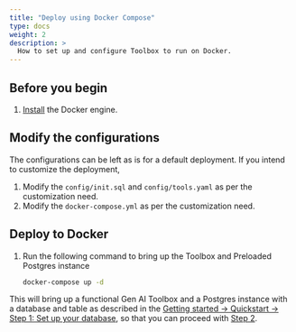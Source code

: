 ```yaml
---
title: "Deploy using Docker Compose"
type: docs
weight: 2
description: >
  How to set up and configure Toolbox to run on Docker.
---
```



## Before you begin

1. [Install](https://docs.docker.com/engine/install/) the Docker engine.

## Modify the configurations

The configurations can be left as is for a default deployment. If you intend to customize the deployment,

1. Modify the `config/init.sql` and `config/tools.yaml` as per the customization need.
2. Modify the `docker-compose.yml` as per the customization need.

## Deploy to Docker

1. Run the following command to bring up the Toolbox and Preloaded Postgres instance

    ```bash
    docker-compose up -d
    ```

This will bring up a functional Gen AI Toolbox and a Postgres instance with a database and table as described in the [Getting started -> Quickstart -> Step 1: Set up your database](../getting-started/local_quickstart.md#step-1-set-up-your-database), so that you can proceed with [Step 2](../getting-started/local_quickstart.md#step-2-install-and-configure-toolbox).
